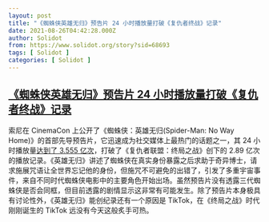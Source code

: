 ```yaml
---
layout: post
title: "《蜘蛛侠英雄无归》预告片 24 小时播放量打破《复仇者终战》记录"
date: 2021-08-26T04:42:28.000Z
author: Solidot
from: https://www.solidot.org/story?sid=68693
tags: [ Solidot ]
categories: [ Solidot ]
---
```

<!--1629952948000-->
[《蜘蛛侠英雄无归》预告片 24 小时播放量打破《复仇者终战》记录](https://www.solidot.org/story?sid=68693)
------

<div>
索尼在 CinemaCon 上公开了《蜘蛛侠：英雄无归(Spider-Man: No Way Home)》的首部先导预告片，它迅速成为社交媒体上最热门的话题之一，其 24 小时播放量<a href="https://deadline.com/2021/08/spider-man-no-way-home-first-day-trailer-global-views-smash-avengers-endgames-all-time-record-1234821631/" target="_blank">达到了 3.555 亿次</a>，打破了《复仇者联盟：终局之战》创下的 2.89 亿次的播放记录。《英雄无归》讲述了蜘蛛侠在真实身份暴露之后求助于奇异博士，请求施展咒语让全世界忘记他的身份，但施咒不可避免的出错了，引发了多重宇宙事件，来自不同时代蜘蛛侠电影中的主要角色开始出场。虽然预告片没有透露三代蜘蛛侠是否会同框，但目前透露的剧情显示这非常有可能发生。除了预告片本身极具有讨论性外，《英雄无归》能创纪录还有一个原因是 TikTok，在《终局之战》时代刚刚诞生的 TikTok 远没有今天这般炙手可热。
</div>
